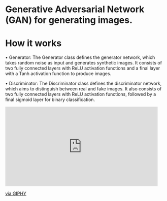 # Generative Adversarial Network (GAN) for generating images. 

<h1>How it works<br></h1>



• Generator: The Generator class defines the generator network, which takes random noise as input and generates synthetic images. It consists of two fully connected layers with ReLU activation functions and a final layer with a Tanh activation function to produce images.

• Discriminator: The Discriminator class defines the discriminator network, which aims to distinguish between real and fake images. It also consists of two fully connected layers with ReLU activation functions, followed by a final sigmoid layer for binary classification.


<iframe src="https://giphy.com/embed/6to2kSnBgjzfA3vbBz" width="480" height="251" frameBorder="0" class="giphy-embed" allowFullScreen></iframe><p><a href="https://giphy.com/gifs/6to2kSnBgjzfA3vbBz">via GIPHY</a></p>
